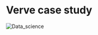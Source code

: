 # Verve case study

![Data_science](https://colorstonemarketing.com/wp-content/uploads/2020/01/digital-marketing-services-header-image.png)
